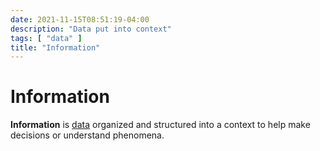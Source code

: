 ```yaml
---
date: 2021-11-15T08:51:19-04:00
description: "Data put into context"
tags: [ "data" ]
title: "Information"
---
```


# Information

**Information** is [data](data.md) organized and structured into a context to help make decisions or understand phenomena.
